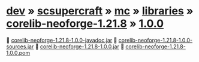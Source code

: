 # [dev](/dev) » [scsupercraft](/dev/scsupercraft) » [mc](/dev/scsupercraft/mc) » [libraries](/dev/scsupercraft/mc/libraries) » [corelib-neoforge-1.21.8](/dev/scsupercraft/mc/libraries/corelib-neoforge-1.21.8) » [1.0.0](/dev/scsupercraft/mc/libraries/corelib-neoforge-1.21.8/1.0.0)


📄 [corelib-neoforge-1.21.8-1.0.0-javadoc.jar](/dev/scsupercraft/mc/libraries/corelib-neoforge-1.21.8/1.0.0/corelib-neoforge-1.21.8-1.0.0-javadoc.jar)
📄 [corelib-neoforge-1.21.8-1.0.0-sources.jar](/dev/scsupercraft/mc/libraries/corelib-neoforge-1.21.8/1.0.0/corelib-neoforge-1.21.8-1.0.0-sources.jar)
📄 [corelib-neoforge-1.21.8-1.0.0.jar](/dev/scsupercraft/mc/libraries/corelib-neoforge-1.21.8/1.0.0/corelib-neoforge-1.21.8-1.0.0.jar)
📄 [corelib-neoforge-1.21.8-1.0.0.pom](/dev/scsupercraft/mc/libraries/corelib-neoforge-1.21.8/1.0.0/corelib-neoforge-1.21.8-1.0.0.pom)